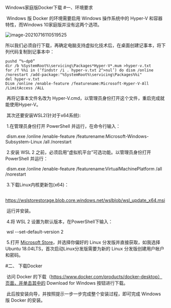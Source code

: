 Windows家庭版Docker下载
#一、环境要求

​        Windows 版 Docker 的环境需要启用 Windows 操作系统中的 Hyper-V 和容器特性，而Windows 10家庭版并没有这两个选项。

![image-20210716110519525](C:\Users\lenovo\AppData\Roaming\Typora\typora-user-images\image-20210716110519525.png)

​       所以我们必须自行下载，再确定电脑支持虚拟化技术后，在桌面创建记事本，将下列代码复制到记事本中：

    pushd “%~dp0”
    dir /b %SystemRoot%\servicing\Packages*Hyper-V*.mum >hyper-v.txt
    for /f %%i in (‘findstr /i . hyper-v.txt 2^>nul’) do dism /online /norestart /add-package:"%SystemRoot%\servicing\Packages%%i"
    del hyper-v.txt
    Dism /online /enable-feature /featurename:Microsoft-Hyper-V-All /LimitAccess /ALL
​       再将记事本文件名改为 Hyper-V.cmd，以管理员身份打开这个文件，重启完成就能使用Hyper-V。

​       其次还要安装WSL2(针对于x64系统):

​              1.在管理员身份打开 PowerShell 并运行，在命令行输入：

​             dism.exe /online /enable-feature /featurename:Microsoft-Windows-Subsystem-Linux /all /norestart

​              2.安装 WSL 2 之前，必须启用“虚拟机平台”可选功能。以管理员身份打开 PowerShell 并运行：

​             dism.exe /online /enable-feature /featurename:VirtualMachinePlatform /all /norestart

​             3.下载Linux内核更新包(x64)：

​                    https://wslstorestorage.blob.core.windows.net/wslblob/wsl_update_x64.msi

​                 运行并安装。

​             4.将 WSL 2 设置为默认版本，在PowerShell下输入：

​                   wsl --set-default-version 2

​             5.打开 [Microsoft Store](https://aka.ms/wslstore)，并选择你偏好的 Linux 分发版并直接获取，如我选择 Ubuntu                                          18.04LTS，首次启动Linux分发版需要为新的 Linux 分发版创建用户帐户和密码。

#二、 下载Docker

​         访问 Docker 的下载（https://www.docker.com/products/docker-desktop）页面，并单击其中的 Download for Windows 按钮进行下载。

​         此后按安装向导，并按照提示一步一步完成整个安装过程，即可完成 Windows 版 Docker 的安装。

​                   

 
